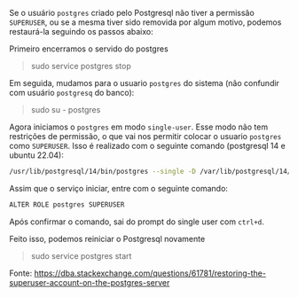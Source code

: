 Se o usuário `postgres` criado pelo Postgresql não tiver a permissão  `SUPERUSER`, ou se a mesma tiver sido removida por algum motivo, podemos restaurá-la
seguindo os passos abaixo:

Primeiro encerramos o servido do postgres

> sudo service postgres stop

Em seguida, mudamos para o usuario `postgres` do sistema (não confundir com usuário `postgresq` do banco):

> sudo su - postgres

Agora iniciamos o `postgres` em modo `single-user`. Esse modo não tem restrições de permissão, o que vai nos permitir colocar o usuario `postgres` como `SUPERUSER`.
Isso é realizado com o seguinte comando (postgresql 14 e ubuntu 22.04):

```sh
/usr/lib/postgresql/14/bin/postgres --single -D /var/lib/postgresql/14/main  -c "config_file=/etc/postgresql/14/main/postgresql.conf" postgres
```
Assim que o serviço iniciar, entre com o seguinte comando:

```sh
ALTER ROLE postgres SUPERUSER
```
Após confirmar o comando, sai do prompt do single user com `ctrl+d`.

Feito isso, podemos reiniciar o Postgresql novamente

> sudo service postgres start

Fonte: https://dba.stackexchange.com/questions/61781/restoring-the-superuser-account-on-the-postgres-server
